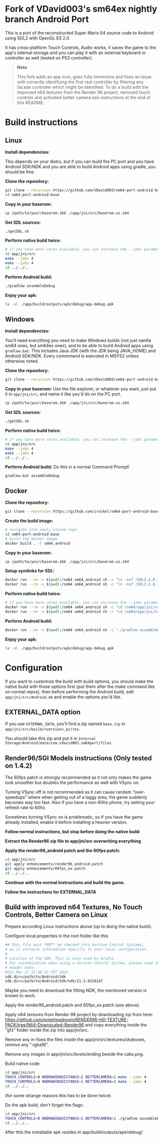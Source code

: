 # Fork of VDavid003's sm64ex nightly branch Android Port
This is a port of the reconstructed Super Mario 64 source code to Android using SDL2 with OpenGL ES 2.0.

It has cross-platform Touch Controls, Audio works, it saves the game to the app's internal storage and you can play it with an external keyboard or controller as well (tested on PS3 controller).

> **Note**
> 
> This fork adds an app icon, goes fully immersive and fixes an issue with correctly identifying the first real controller by filtering any facade controller which might be identified. To do a build with the improved n64 textures from the Render 96 project, removed touch controls and activated better camera see instructions at the end of this README.

# Build instructions

## Linux

**Install dependencies:**

This depends on your distro, but if you can build the PC port and you have Android SDK/NDK and you are able to build Android apps using gradle, you should be fine.

**Clone the repository:**
```sh
git clone --recursive https://github.com/VDavid003/sm64-port-android-base --branch sm64ex_nightly
cd sm64-port-android-base
```

**Copy in your baserom:**
```sh
cp /path/to/your/baserom.z64 ./app/jni/src/baserom.us.z64
```

**Get SDL sources:**
```sh
./getSDL.sh
```

**Perform native build twice:**
```sh
# if you have more cores available, you can increase the --jobs parameter
cd app/jni/src
make --jobs 4
make --jobs 4
cd ../../..
```

**Perform Android build:**
```sh
./gradlew assembleDebug
```

**Enjoy your apk:**
```sh
ls -al ./app/build/outputs/apk/debug/app-debug.apk
```

## Windows

**Install dependencies:**

You'll need everything you need to make Windows builds (not just vanilla sm64 ones, but sm64ex ones), and to be able to build Android apps using `gradlew.bat`. This includes Java JDK (with the JDK being JAVA_HOME) and Android SDK/NDK. Every commmand is executed in MSYS2 unless otherwise noted.

**Clone the repository:**
```sh
git clone --recursive https://github.com/VDavid003/sm64-port-android-base --branch sm64ex_nightly
```

**Copy in your baserom:**
Use the file explorer, or whatever you want, just put it in `app/jni/src`, and name it like you'd do on the PC port.
```sh
cp /path/to/your/baserom.z64 ./app/jni/src/baserom.us.z64
```

**Get SDL sources:**
```sh
./getSDL.sh
```

**Perform native build twice:**
```sh
# if you have more cores available, you can increase the --jobs parameter
cd app/jni/src
make --jobs 4
make --jobs 4
cd ../../..
```

**Perform Android build:**
Do this in a normal Command Prompt!
```
gradlew.bat assembleDebug
```

## Docker

**Clone the repository:**
```sh
git clone --recursive https://github.com/irockel/sm64-port-android-base --branch sm64ex_nightly
```

**Create the build image:**
```sh
# navigate into newly cloned repo
cd sm64-port-android-base
# build the docker image
docker build . -t sm64_android
```
**Copy in your baserom:**
```sh
cp /path/to/your/baserom.z64 ./app/jni/src/baserom.us.z64
```

**Setup symlinks for SDL:**
```sh
docker run --rm -v $(pwd):/sm64 sm64_android sh -c "ln -nsf /SDL2-2.0.12/src /sm64/app/jni/SDL/src"
docker run --rm -v $(pwd):/sm64 sm64_android sh -c "ln -nsf /SDL2-2.0.12/include /sm64/app/jni/SDL/include"
```

**Perform native build twice:**
```sh
# if you have more cores available, you can increase the --jobs parameter
docker run --rm -v $(pwd):/sm64 sm64_android sh -c "cd /sm64/app/jni/src && make --jobs 4"
docker run --rm -v $(pwd):/sm64 sm64_android sh -c "cd /sm64/app/jni/src && make --jobs 4"
```

**Perform Android build:**
```sh
docker run --rm -v $(pwd):/sm64 sm64_android sh -c "./gradlew assembleDebug"
```

**Enjoy your apk:**
```sh
ls -al ./app/build/outputs/apk/debug/app-debug.apk
```

# Configuration
If you want to customize the build with build options, you should make the native build with those options first (put them after the make command like on normal repos), then before performing the Android build, edit `app/jni/src/Android.mk` and enable the options you'd like.

## EXTERNAL_DATA option
If you use `EXTERNAL_DATA`, you'll find a zip named `base.zip` in `app/jni/src/build/<version>_pc/res`.

You should take this zip and put it in `Internal Storage/Android/data/com.vdavid003.sm64port/files`

## Render96/SGI Models instructions (Only tested on 1.4.2)
The 60fps patch is strongly recommended as it not only makes the game look smoother but doubles the performance as well with VSync on.

Turning VSync off is not recommended as it can cause random "over-speedups" where when getting out of a laggy area, the game suddenly becomes way too fast. Also if you have a non-60hz phone, try setting your refresh rate to 60hz.

Sometimes turning VSync on is problematic, so if you have the game already installed, enable it before installing a heavier version.

**Follow normal instructions, but stop before doing the native build**

**Extract the Render96 zip file to app/jni/src overwriting everything**

**Apply the render96_android patch and the 60fps patch:**
```sh
cd app/jni/src
git apply enhancements/render96_android.patch
git apply enhancements/60fps_ex.patch
cd ../../..
```

**Continue with the normal instructions and build the game.**

**Follow the instructions for EXTERNAL_DATA**

## Build with improved n64 Textures, No Touch Controls, Better Camera on Linux

Prepare according Linux instructions above (up to doing the native build).

Configure local.properties in the root folder like this

```sh
## This file must *NOT* be checked into Version Control Systems,
# as it contains information specific to your local configuration.
#
# Location of the SDK. This is only used by Gradle.
# For customization when using a Version Control System, please read the
# header note.
#Sat Mar 27 22:06:22 CET 2021
sdk.dir=/path/to/Android/Sdk
ndk.dir=/path/to/Android/Sdk/ndk/21.3.6528147
```
Maybe you need to download the fitting NDK, the mentioned version is known to work.

Apply the render96_android.patch and 60fpx_ex.patch (see above).

Apply n64 textures from Render 96 project by downloading zip from here:
  https://github.com/pokeheadroom/RENDER96-HD-TEXTURE-PACK/tree/N64-Downscaled-Render96
and copy everything inside the "gfx" folder inside the zip into app/jni/src.

Remove any in-fixes the files inside the app/jni/src/textures/skyboxes, remove any ".rgba16".

Remove any images in app/jni/src/levels/ending beside the cake.png.

Build native code
```sh
cd app/jni/src
TOUCH_CONTROLS=0 NODRAWINGDISTANCE=1 BETTERCAMERA=1 make --jobs 4
TOUCH_CONTROLS=0 NODRAWINGDISTANCE=1 BETTERCAMERA=1 make --jobs 4
cd ../../..
```
(for some strange reasons this has to be done twice)

Do the apk build, don't forget the flags:
```sh
cd app/jni/src
TOUCH_CONTROLS=0 NODRAWINGDISTANCE=1 BETTERCAMERA=1 ./gradlew assembleDebug
cd ../../..
```

After this the installable apk resides in app/build/outputs/apk/debug/

